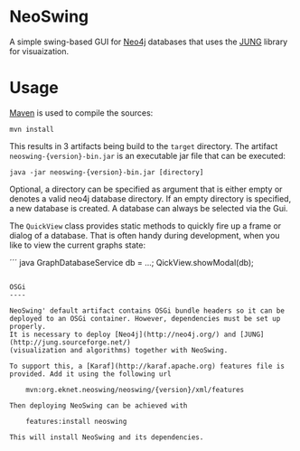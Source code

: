 NeoSwing
========

A simple swing-based GUI for [Neo4j](http://neo4j.org/) databases
that uses the [JUNG](http://jung.sourceforge.net/) library for
visuaization.

Usage
=====

[Maven](http://maven.apache.org) is used to compile the sources:

    mvn install

This results in 3 artifacts being build to the `target` directory. The
artifact `neoswing-{version}-bin.jar` is an executable jar file that
can be executed:

    java -jar neoswing-{version}-bin.jar [directory]

Optional, a directory can be specified as argument that is either empty
or denotes a valid neo4j database directory. If an empty directory is
specified, a new database is created. A database can always be selected
via the Gui.

The `QuickView` class provides static methods to quickly fire up a frame
or dialog of a database. That is often handy during development, when
you like to view the current graphs state:

´´´ java
GraphDatabaseService db = ...;
QickView.showModal(db);
```

OSGi
----

NeoSwing' default artifact contains OSGi bundle headers so it can be
deployed to an OSGi container. However, dependencies must be set up properly.
It is necessary to deploy [Neo4j](http://neo4j.org/) and [JUNG](http://jung.sourceforge.net/)
(visualization and algorithms) together with NeoSwing.

To support this, a [Karaf](http://karaf.apache.org) features file is
provided. Add it using the following url

    mvn:org.eknet.neoswing/neoswing/{version}/xml/features

Then deploying NeoSwing can be achieved with

    features:install neoswing

This will install NeoSwing and its dependencies.